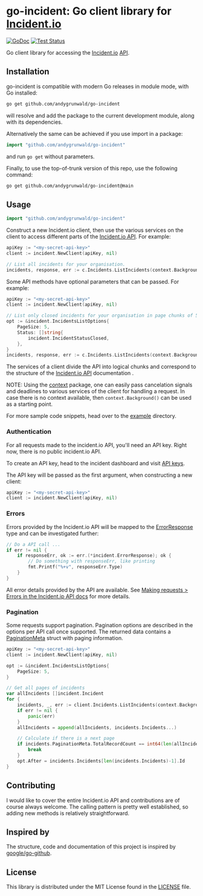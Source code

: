 # go-incident: Go client library for [Incident.io](https://incident.io/)

[![GoDoc](https://img.shields.io/static/v1?label=godoc&message=reference&color=blue)](https://pkg.go.dev/github.com/andygrunwald/go-incident)
[![Test Status](https://github.com/andygrunwald/go-incident/workflows/testing/badge.svg)](https://github.com/andygrunwald/go-incident/actions?query=workflow%3Atesting)

Go client library for accessing the [Incident.io](https://incident.io/) [API](https://api-docs.incident.io/).

## Installation

go-incident is compatible with modern Go releases in module mode, with Go installed:

```bash
go get github.com/andygrunwald/go-incident
```

will resolve and add the package to the current development module, along with its dependencies.

Alternatively the same can be achieved if you use import in a package:

```go
import "github.com/andygrunwald/go-incident"
```

and run `go get` without parameters.

Finally, to use the top-of-trunk version of this repo, use the following command:

```bash
go get github.com/andygrunwald/go-incident@main
```

## Usage

```go
import "github.com/andygrunwald/go-incident"
```

Construct a new Incident.io client, then use the various services on the client to access different parts of the [Incident.io API](https://api-docs.incident.io/).
For example:

```go
apiKey := "<my-secret-api-key>"
client := incident.NewClient(apiKey, nil)

// List all incidents for your organisation.
incidents, response, err := c.Incidents.ListIncidents(context.Background(), nil)
```

Some API methods have optional parameters that can be passed. For example:

```go
apiKey := "<my-secret-api-key>"
client := incident.NewClient(apiKey, nil)

// List only closed incidents for your organisation in page chunks of 5.
opt := &incident.IncidentsListOptions{
    PageSize: 5,
    Status: []string{
        incident.IncidentStatusClosed,
    },
}
incidents, response, err := c.Incidents.ListIncidents(context.Background(), opt)
```

The services of a client divide the API into logical chunks and correspond to the structure of the [Incident.io API](https://api-docs.incident.io/) documentation .

NOTE: Using the [context](https://pkg.go.dev/context) package, one can easily pass cancelation signals and deadlines to various services of the client for handling a request.
In case there is no context available, then `context.Background()` can be used as a starting point.

For more sample code snippets, head over to the [example](https://github.com/andygrunwald/go-incident/tree/master/example) directory.

### Authentication

For all requests made to the incident.io API, you'll need an API key.
Right now, there is no public incident.io API.

To create an API key, head to the incident dashboard and visit [API keys](https://app.incident.io/settings/api-keys).

The API key will be passed as the first argument, when constructing a new client:

```go
apiKey := "<my-secret-api-key>"
client := incident.NewClient(apiKey, nil)
```

### Errors

Errors provided by the Incident.io API will be mapped to the [ErrorResponse](https://pkg.go.dev/github.com/andygrunwald/go-incident#ErrorResponse) type and can be investigated further:

```go
// Do a API call ...
if err != nil {
    if responseErr, ok := err.(*incident.ErrorResponse); ok {
        // Do something with responseErr, like printing
        fmt.Printf("%+v", responseErr.Type)
    }
}
```

All error details provided by the API are available.
See [Making requests > Errors in the Incident.ip API docs](https://api-docs.incident.io/#section/Making-requests/Errors) for more details.

### Pagination

Some requests support pagination.
Pagination options are described in the options per API call once supported.
The returned data contains a [PaginationMeta](https://pkg.go.dev/github.com/andygrunwald/go-incident#PaginationMeta) struct with paging information.

```go
apiKey := "<my-secret-api-key>"
client := incident.NewClient(apiKey, nil)

opt := &incident.IncidentsListOptions{
    PageSize: 5,
}

// Get all pages of incidents
var allIncidents []incident.Incident
for {
    incidents, _, err := client.Incidents.ListIncidents(context.Background(), opt)
    if err != nil {
        panic(err)
    }
    allIncidents = append(allIncidents, incidents.Incidents...)

    // Calculate if there is a next page
    if incidents.PaginationMeta.TotalRecordCount == int64(len(allIncidents)) {
        break
    }
    opt.After = incidents.Incidents[len(incidents.Incidents)-1].Id
}
```

## Contributing

I would like to cover the entire Incident.io API and contributions are of course always welcome.
The calling pattern is pretty well established, so adding new methods is relatively straightforward.

## Inspired by

The structure, code and documentation of this project is inspired by [google/go-github](https://github.com/google/go-github).

## License

This library is distributed under the MIT License found in the [LICENSE](./LICENSE) file.